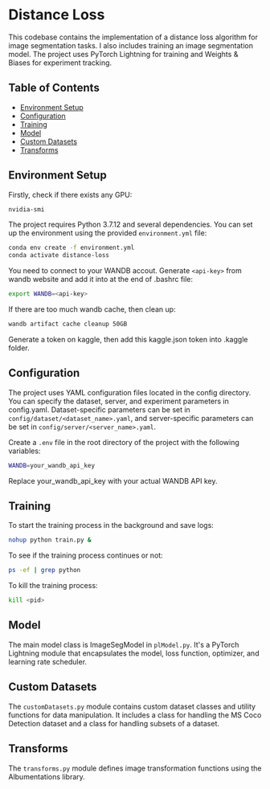 # Distance Loss

This codebase contains the implementation of a distance loss algorithm for image segmentation tasks. I also includes training an image segmentation model. The project uses PyTorch Lightning for training and Weights & Biases for experiment tracking.

## Table of Contents
- [Environment Setup](#environment-etup)
- [Configuration](#configuration)
- [Training](#training)
- [Model](#model)
- [Custom Datasets](#custom-datasets)
- [Transforms](#transforms)

## Environment Setup
Firstly, check if there exists any GPU:

```bash
nvidia-smi
```

The project requires Python 3.7.12 and several dependencies. You can set up the environment using the provided `environment.yml` file:

```bash
conda env create -f environment.yml
conda activate distance-loss
```

You need to connect to your WANDB accout. Generate `<api-key>` from wandb website and add it into at the end of .bashrc file:

```bash
export WANDB=<api-key>
```

If there are too much wandb cache, then clean up:

```bash
wandb artifact cache cleanup 50GB
```

Generate a token on kaggle, then add this kaggle.json token into .kaggle folder.
## Configuration
The project uses YAML configuration files located in the config directory. You can specify the dataset, server, and experiment parameters in config.yaml. Dataset-specific parameters can be set in `config/dataset/<dataset_name>.yaml`, and server-specific parameters can be set in `config/server/<server_name>.yaml`.

Create a `.env` file in the root directory of the project with the following variables:
```bash
WANDB=your_wandb_api_key
```

Replace your_wandb_api_key with your actual WANDB API key.

## Training
To start the training process in the background and save logs:

```bash
nohup python train.py &
```
To see if the training process continues or not:

```bash
ps -ef | grep python
```
To kill the training process:

```bash
kill <pid>
```
## Model
The main model class is ImageSegModel in `plModel.py`. It's a PyTorch Lightning module that encapsulates the model, loss function, optimizer, and learning rate scheduler.

## Custom Datasets
The `customDatasets.py` module contains custom dataset classes and utility functions for data manipulation. It includes a class for handling the MS Coco Detection dataset and a class for handling subsets of a dataset.

## Transforms
The `transforms.py` module defines image transformation functions using the Albumentations library.
